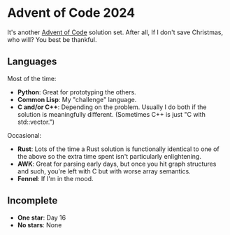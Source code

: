 # Advent of Code 2024

It's another [Advent of Code](https://adventofcode.com/2024) solution set. After
all, If I don't save Christmas, who will? You best be thankful.

## Languages

Most of the time:

 - **Python**: Great for prototyping the others.
 - **Common Lisp**: My "challenge" language.
 - **C and/or C++**: Depending on the problem. Usually I do both if the solution
   is meaningfully different. (Sometimes C++ is just "C with std::vector.")

Occasional:

 - **Rust**: Lots of the time a Rust solution is functionally identical to one
   of the above so the extra time spent isn't particularly enlightening.
 - **AWK**: Great for parsing early days, but once you hit graph structures and
   such, you're left with C but with worse array semantics.
 - **Fennel**: If I'm in the mood.

## Incomplete

 - **One star**: Day 16
 - **No stars**: None
